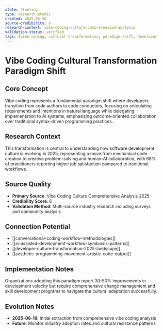 ```yaml
---
state: fleeting
type: research-atomic
created: 2025-06-16
source-credibility: 8
research-context: vibe-coding-culture-comprehensive-analysis
validation-status: verified
tags: [vibe-coding, cultural-transformation, paradigm-shift, developer-identity, AI-collaboration]
---
```


# Vibe Coding Cultural Transformation Paradigm Shift

## Core Concept

Vibe coding represents a fundamental paradigm shift where developers transition from code authors to code conductors, focusing on articulating requirements and intentions in natural language while delegating implementation to AI systems, emphasizing outcome-oriented collaboration over traditional syntax-driven programming practices.

## Research Context

This transformation is central to understanding how software development culture is evolving in 2025, representing a move from mechanical code creation to creative problem-solving and human-AI collaboration, with 68% of practitioners reporting higher job satisfaction compared to traditional workflows.

## Source Quality

- **Primary Source**: Vibe Coding Culture Comprehensive Analysis 2025
- **Credibility Score**: 8
- **Validation Method**: Multi-source industry research including surveys and community analysis

## Connection Potential

- [[conversational-coding-workflow-methodologies]]
- [[ai-assisted-development-workflow-symbiosis-patterns]]
- [[developer-culture-transformation-2025-landscape]]
- [[aesthetic-programming-movement-artistic-code-output]]

## Implementation Notes

Organizations adopting this paradigm report 30-50% improvements in development velocity but require comprehensive change management and skill development programs to navigate the cultural adaptation successfully.

## Evolution Notes

- **2025-06-16**: Initial extraction from comprehensive vibe coding analysis
- **Future**: Monitor industry adoption rates and cultural resistance patterns